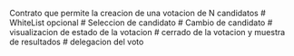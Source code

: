 Contrato que permite la creacion de una votacion de N candidatos
    # WhiteList opcional
    # Seleccion de candidato
    # Cambio de candidato
    # visualizacion de estado de la votacion
    # cerrado de la votacion y muestra de resultados
    # delegacion del voto
